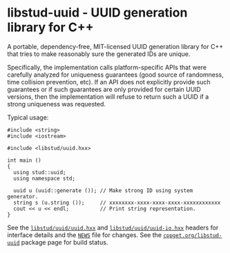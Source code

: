 # libstud-uuid - UUID generation library for C++

A portable, dependency-free, MIT-licensed UUID generation library for C++ that
tries to make reasonably sure the generated IDs are unique.

Specifically, the implementation calls platform-specific APIs that were
carefully analyzed for uniqueness guarantees (good source of randomness, time
collision prevention, etc). If an API does not explicitly provide such
guarantees or if such guarantees are only provided for certain UUID versions,
then the implementation will refuse to return such a UUID if a strong
uniqueness was requested.

Typical usage:

```
#include <string>
#include <iostream>

#include <libstud/uuid.hxx>

int main ()
{
  using stud::uuid;
  using namespace std;

  uuid u (uuid::generate ()); // Make strong ID using system generator.
  string s (u.string ());     // xxxxxxxx-xxxx-xxxx-xxxx-xxxxxxxxxxxx
  cout << u << endl;          // Print string representation.
}
```

See the [`libstud/uuid/uuid.hxx`][uuid.hxx] and
[`libstud/uuid/uuid-io.hxx`][uuid-io.hxx] headers for interface details and
the [`NEWS`][news] file for changes. See the [`cppget.org/libstud-uuid`][pkg]
package page for build status.


[news]:     https://github.com/libstud/libstud-uuid/blob/master/NEWS
[uuid.hxx]: https://github.com/libstud/libstud-uuid/blob/master/libstud/uuid/uuid.hxx
[uuid-io.hxx]: https://github.com/libstud/libstud-uuid/blob/master/libstud/uuid/uuid-io.hxx
[pkg]:      https://cppget.org/libstud-uuid
